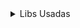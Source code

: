 <details>
<summary> Libs Usadas </summary>

|                                     Libs                            |
|--------------------------------------------------------------------:|
|[SD](https://github.com/arduino-libraries/SD)                        |
|[Liquid Crystal](https://github.com/arduino-libraries/LiquidCrystal) |
|[AM2315](https://github.com/RobTillaart/AM2315)                      |
|[Adafruit_AM2315](https://github.com/adafruit/Adafruit_AM2315)       |

> *Adafruit não é necessariamente usada*

</details>
